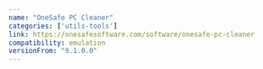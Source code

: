 ```yaml
---
name: "OneSafe PC Cleaner"
categories: ['utils-tools']
link: https://onesafesoftware.com/software/onesafe-pc-cleaner
compatibility: emulation
versionFrom: "9.1.0.0"
---
```


